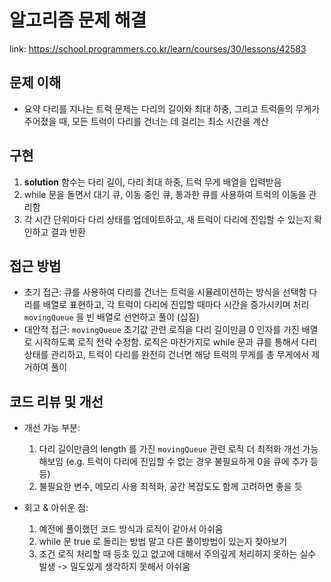 # 알고리즘 문제 해결

link: https://school.programmers.co.kr/learn/courses/30/lessons/42583

## 문제 이해

- 요약
  다리를 지나는 트럭 문제는 다리의 길이와 최대 하중, 그리고 트럭들의 무게가 주어졌을 때, 모든 트럭이 다리를 건너는 데 걸리는 최소 시간을 계산

## 구현

1. **solution** 함수는 다리 길이, 다리 최대 하중, 트럭 무게 배열을 입력받음
2. while 문을 돌면서 대기 큐, 이동 중인 큐, 통과한 큐를 사용하여 트럭의 이동을 관리함
3. 각 시간 단위마다 다리 상태를 업데이트하고, 새 트럭이 다리에 진입할 수 있는지 확인하고 결과 반환

## 접근 방법

- 초기 접근:
  큐를 사용하여 다리를 건너는 트럭을 시뮬레이션하는 방식을 선택함
  다리를 배열로 표현하고, 각 트럭이 다리에 진입할 때마다 시간을 증가시키며 처리
  `movingQueue` 을 빈 배열로 선언하고 풀이 (삽질)
- 대안적 접근:
  `movingQueue` 초기값 관련 로직을 다리 길이만큼 0 인자를 가진 배열로 시작하도록 로직 전략 수정함. 로직은 마찬가지로 while 문과 큐를 통해서 다리 상태를 관리하고, 트럭이 다리를 완전히 건너면 해당 트럭의 무게를 총 무게에서 제거하여 풀이

## 코드 리뷰 및 개선

- 개선 가능 부분:

  1. 다리 길이만큼의 length 를 가진 `movingQueue` 관련 로직 더 최적화 개선 가능해보임 (e.g. 트럭이 다리에 진입할 수 없는 경우 불필요하게 0을 큐에 추가 등등)
  2. 불필요한 변수, 메모리 사용 최적화, 공간 복잡도도 함께 고려하면 좋을 듯

- 회고 & 아쉬운 점:

  1. 예전에 풀이했던 코드 방식과 로직이 같아서 아쉬움
  2. while 문 true 로 돌리는 방법 말고 다른 풀이방법이 있는지 찾아보기
  3. 조건 로직 처리할 때 등호 있고 없고에 대해서 주의깊게 처리하지 못하는 실수 발생 -> 밀도있게 생각하지 못해서 아쉬움
